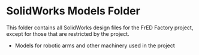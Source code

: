 # SolidWorks Models Folder

This folder contains all SolidWorks design files for the FrED Factory project, except for those that are restricted by the project.

- Models for robotic arms and other machinery used in the project